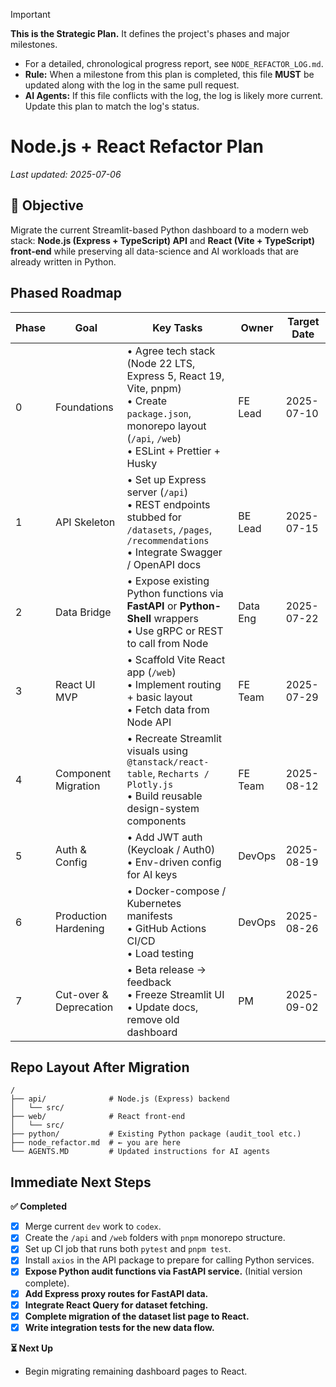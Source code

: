 > [!IMPORTANT]
> **This is the Strategic Plan.** It defines the project's phases and major milestones.
> - For a detailed, chronological progress report, see `NODE_REFACTOR_LOG.md`.
> - **Rule:** When a milestone from this plan is completed, this file **MUST** be updated along with the log in the same pull request.
> - **AI Agents:** If this file conflicts with the log, the log is likely more current. Update this plan to match the log's status.

# Node.js + React Refactor Plan

_Last updated: 2025-07-06_

## 🎯 Objective
Migrate the current Streamlit-based Python dashboard to a modern web stack: **Node.js (Express + TypeScript) API** and **React (Vite + TypeScript) front-end** while preserving all data-science and AI workloads that are already written in Python.

## Phased Roadmap

| Phase | Goal | Key Tasks | Owner | Target Date |
|-------|------|----------|-------|-------------|
| 0 | Foundations | • Agree tech stack (Node 22 LTS, Express 5, React 19, Vite, pnpm)<br/>• Create `package.json`, monorepo layout (`/api`, `/web`)<br/>• ESLint + Prettier + Husky | FE Lead | 2025-07-10 |
| 1 | API Skeleton | • Set up Express server (`/api`)<br/>• REST endpoints stubbed for `/datasets`, `/pages`, `/recommendations`<br/>• Integrate Swagger / OpenAPI docs | BE Lead | 2025-07-15 |
| 2 | Data Bridge | • Expose existing Python functions via **FastAPI** or **Python-Shell** wrappers<br/>• Use gRPC or REST to call from Node | Data Eng | 2025-07-22 |
| 3 | React UI MVP | • Scaffold Vite React app (`/web`)<br/>• Implement routing + basic layout<br/>• Fetch data from Node API | FE Team | 2025-07-29 |
| 4 | Component Migration | • Recreate Streamlit visuals using `@tanstack/react-table`, `Recharts / Plotly.js`<br/>• Build reusable design-system components | FE Team | 2025-08-12 |
| 5 | Auth & Config | • Add JWT auth (Keycloak / Auth0)<br/>• Env-driven config for AI keys | DevOps | 2025-08-19 |
| 6 | Production Hardening | • Docker-compose / Kubernetes manifests<br/>• GitHub Actions CI/CD<br/>• Load testing | DevOps | 2025-08-26 |
| 7 | Cut-over & Deprecation | • Beta release → feedback<br/>• Freeze Streamlit UI<br/>• Update docs, remove old dashboard | PM | 2025-09-02 |

## Repo Layout After Migration
```
/
├── api/              # Node.js (Express) backend
│   └── src/
├── web/              # React front-end
│   └── src/
├── python/           # Existing Python package (audit_tool etc.)
├── node_refactor.md  # ← you are here
└── AGENTS.MD         # Updated instructions for AI agents
```

## Immediate Next Steps

**✅ Completed**
- [x] Merge current `dev` work to `codex`.
- [x] Create the `/api` and `/web` folders with `pnpm` monorepo structure.
- [x] Set up CI job that runs both `pytest` and `pnpm test`.
- [x] Install `axios` in the API package to prepare for calling Python services.
- [x] **Expose Python audit functions via FastAPI service.** (Initial version complete).
- [x] **Add Express proxy routes for FastAPI data.**
- [x] **Integrate React Query for dataset fetching.**
- [x] **Complete migration of the dataset list page to React.**
- [x] **Write integration tests for the new data flow.**

**⏳ Next Up**
- Begin migrating remaining dashboard pages to React.

